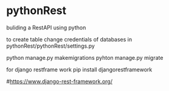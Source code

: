 # pythonRest
buliding a RestAPI using python

to create table 
change credentials of databases in pythonRest/pythonRest/settings.py 

python manage.py makemigrations
pyhton manage.py migrate

for django restframe work
pip install djangorestframework

#https://www.django-rest-framework.org/
